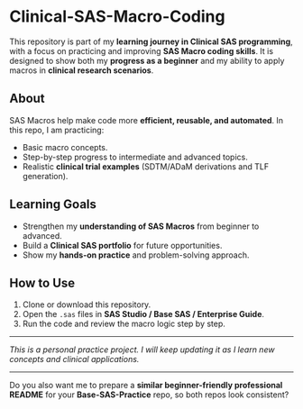 # Clinical-SAS-Macro-Coding



This repository is part of my **learning journey in Clinical SAS programming**, with a focus on practicing and improving **SAS Macro coding skills**. It is designed to show both my **progress as a beginner** and my ability to apply macros in **clinical research scenarios**.

## About

SAS Macros help make code more **efficient, reusable, and automated**.
In this repo, I am practicing:

* Basic macro concepts.
* Step-by-step progress to intermediate and advanced topics.
* Realistic **clinical trial examples** (SDTM/ADaM derivations and TLF generation).


## Learning Goals

* Strengthen my **understanding of SAS Macros** from beginner to advanced.
* Build a **Clinical SAS portfolio** for future opportunities.
* Show my **hands-on practice** and problem-solving approach.

## How to Use

1. Clone or download this repository.
2. Open the `.sas` files in **SAS Studio / Base SAS / Enterprise Guide**.
3. Run the code and review the macro logic step by step.

---

*This is a personal practice project. I will keep updating it as I learn new concepts and clinical applications.*

---

 Do you also want me to prepare a **similar beginner-friendly professional README** for your **Base-SAS-Practice** repo, so both repos look consistent?
